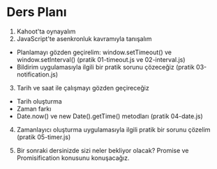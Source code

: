# Ders Planı

1. Kahoot'ta oynayalım
2. JavaScript'te asenkronluk kavramıyla tanışalım

- Planlamayı gözden geçirelim: window.setTimeout() ve window.setInterval() (pratik 01-timeout.js ve 02-interval.js)
- Bildirim uygulamasıyla ilgili bir pratik sorunu çözeceğiz (pratik 03-notification.js)

3. Tarih ve saat ile çalışmayı gözden geçireceğiz

- Tarih oluşturma
- Zaman farkı
- Date.now() ve new Date().getTime() metodları (pratik 04-date.js)

4. Zamanlayıcı oluşturma uygulamasıyla ilgili pratik bir sorunu çözelim (pratik 05-timer.js)

5. Bir sonraki dersinizde sizi neler bekliyor olacak? Promise ve Promisification konusunu konuşacağız.
